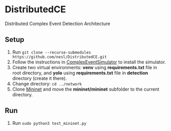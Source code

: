 # DistributedCE
Distributed Complex Event Detection Architecture

## Setup

1. Run `git clone --recurse-submodules https://github.com/nesl/DistributedCE.git`
2. Follow the instructions in [ComplexEventSimulator](https://github.com/nesl/ComplexEventSimulator) to install the simulator.
3. Create two virtual environments: **venv** using **requirements.txt** file in root directory, and **yolo** using **requirements.txt** file in **detection** directory (create it there).
4. Change directory: `cd ../network`
5. Clone [Mininet](https://github.com/mininet/mininet) and move the **mininet/mininet** subfolder to the current directory.

## Run

1. Run `sudo python3 test_mininet.py`

